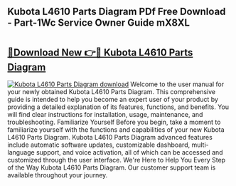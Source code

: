 ## Kubota L4610 Parts Diagram PDf Free Download - Part-1Wc Service Owner Guide mX8XL

# <h2><a href="http://dfk1bs3.blite.top/?on=Kubota+L4610+Parts+Diagram">🔗Download New 👉🔴 Kubota L4610 Parts Diagram</a></h2>

[![Kubota L4610 Parts Diagram download](https://i.imgur.com/lujVjoI.png)](http://dfk1bs3.blite.top/?on=Kubota+L4610+Parts+Diagram)
Welcome to the user manual for your newly obtained Kubota L4610 Parts Diagram. This comprehensive guide is intended to help you become an expert user of your product by providing a detailed explanation of its features, functions, and benefits. You will find clear instructions for installation, usage, maintenance, and troubleshooting. Familiarize Yourself Before you begin, take a moment to familiarize yourself with the functions and capabilities of your new Kubota L4610 Parts Diagram. Kubota L4610 Parts Diagram advanced features include automatic software updates, customizable dashboard, multi-language support, and voice activation, all of which can be accessed and customized through the user interface. We're Here to Help You Every Step of the Way Kubota L4610 Parts Diagram. Our customer support team is available throughout your journey.
